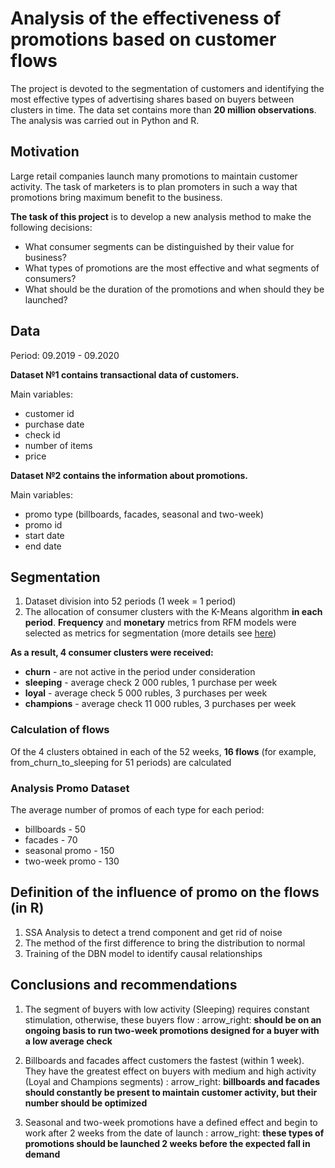 # Analysis of the effectiveness of promotions based on customer flows
The project is devoted to the segmentation of customers and identifying the most effective types of advertising shares based on buyers between clusters in time. The data set contains more than **20 million observations**. The analysis was carried out in Python and R.

## Motivation
Large retail companies launch many promotions to maintain customer activity.
The task of marketers is to plan promoters in such a way that promotions bring maximum benefit to the business.

**The task of this project** is to develop a new analysis method to make the following decisions:

- What consumer segments can be distinguished by their value for business?
- What types of promotions are the most effective and what segments of consumers?
- What should be the duration of the promotions and when should they be launched?

## Data
Period: 09.2019 - 09.2020

**Dataset №1 contains transactional data of customers.**

Main variables: 
- customer id  
- purchase date
- check id
- number of items
- price

**Dataset №2 contains the information about promotions.**

Main variables: 
- promo type (billboards, facades, seasonal and two-week) 
- promo id
- start date
- end date

## Segmentation 

1. Dataset division into 52 periods (1 week = 1 period)
2. The allocation of consumer clusters with the K-Means algorithm **in each period**. **Frequency** and **monetary** metrics from RFM models were selected as metrics for segmentation (more details see [here](https://www.investopedia.com/terms/r/rfm-recency-frequency-monetary-value.asp))

**As a result, 4 consumer clusters were received:** 

- **churn** - are not active in the period under consideration
- **sleeping** - average check 2 000 rubles, 1 purchase per week
- **loyal** - average check 5 000 rubles, 3 purchases per week
- **champions** - average check 11 000 rubles, 3 purchases per week

### Calculation of flows
Of the 4 clusters obtained in each of the 52 weeks, **16 flows** (for example, from_churn_to_sleeping for 51 periods) are calculated

### Analysis Promo Dataset
The average number of promos of each type for each period:

- billboards - 50
- facades - 70
- seasonal promo - 150
- two-week promo - 130

## Definition of the influence of promo on the flows (in R)

1. SSA Analysis to detect a trend component and get rid of noise
2. The method of the first difference to bring the distribution to normal
3. Training of the DBN model to identify causal relationships

## Conclusions and recommendations


1. The segment of buyers with low activity (Sleeping) requires constant stimulation, otherwise, these buyers flow
: arrow_right: **should be on an ongoing basis to run two-week promotions designed for a buyer with a low average check**

2. Billboards and facades affect customers the fastest (within 1 week).
They have the greatest effect on buyers with medium and high activity (Loyal and Champions segments)
: arrow_right: **billboards and facades should constantly be present to maintain customer activity, but their number should be optimized**

3. Seasonal and two-week promotions have a defined effect and begin to work after 2 weeks from the date of launch
: arrow_right: **these types of promotions should be launched 2 weeks before the expected fall in demand**







    
